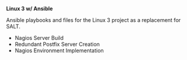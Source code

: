 **Linux 3 w/ Ansible**

Ansible playbooks and files for the Linux 3 project as a replacement for SALT.

- Nagios Server Build
- Redundant Postfix Server Creation
- Nagios Environment Implementation